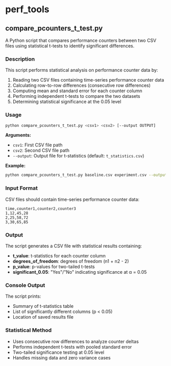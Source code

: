 # perf_tools

## compare_pcounters_t_test.py

A Python script that compares performance counters between two CSV files using statistical t-tests to identify significant differences.

### Description

This script performs statistical analysis on performance counter data by:
1. Reading two CSV files containing time-series performance counter data
2. Calculating row-to-row differences (consecutive row differences)
3. Computing mean and standard error for each counter column
4. Performing independent t-tests to compare the two datasets
5. Determining statistical significance at the 0.05 level

### Usage

```bash
python compare_pcounters_t_test.py <csv1> <csv2> [--output OUTPUT]
```

**Arguments:**
- `csv1`: First CSV file path
- `csv2`: Second CSV file path  
- `--output`: Output file for t-statistics (default: `t_statistics.csv`)

**Example:**
```bash
python compare_pcounters_t_test.py baseline.csv experiment.csv --output results.csv
```

### Input Format

CSV files should contain time-series performance counter data:

```csv
time,counter1,counter2,counter3
1,12,45,28
2,25,58,72
3,30,65,85
```

### Output

The script generates a CSV file with statistical results containing:
- **t_value**: t-statistics for each counter column
- **degrees_of_freedom**: degrees of freedom (n1 + n2 - 2)
- **p_value**: p-values for two-tailed t-tests
- **significant_0.05**: "Yes"/"No" indicating significance at α = 0.05

### Console Output

The script prints:
- Summary of t-statistics table
- List of significantly different columns (p < 0.05)
- Location of saved results file

### Statistical Method

- Uses consecutive row differences to analyze counter deltas
- Performs independent t-tests with pooled standard error
- Two-tailed significance testing at 0.05 level
- Handles missing data and zero variance cases
